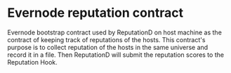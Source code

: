 # Evernode reputation contract

Evernode bootstrap contract used by ReputationD on host machine as the contract of keeping track of reputations of the hosts. This contract's purpose is to collect reputation of the hosts in the same universe and record it in a file. Then ReputationD will submit the reputation scores to the Reputation Hook.
